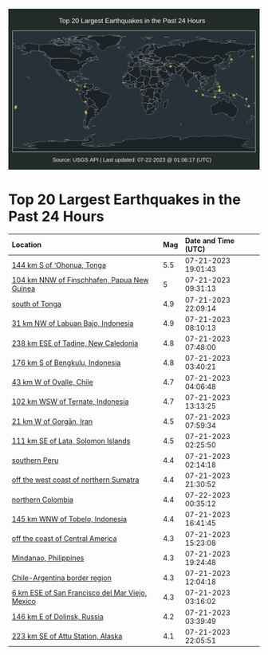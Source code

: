 ![Map](./map.png)

# Top 20 Largest Earthquakes in the Past 24 Hours

| Location | Mag | Date and Time (UTC) |
|:---|:---|:---|
| [144 km S of ‘Ohonua, Tonga](https://earthquake.usgs.gov/earthquakes/eventpage/us7000khgr) | 5.5 | 07-21-2023 19:01:43 |
| [104 km NNW of Finschhafen, Papua New Guinea](https://earthquake.usgs.gov/earthquakes/eventpage/us7000khd5) | 5 | 07-21-2023 09:31:13 |
| [south of Tonga](https://earthquake.usgs.gov/earthquakes/eventpage/us7000khig) | 4.9 | 07-21-2023 22:09:14 |
| [31 km NW of Labuan Bajo, Indonesia](https://earthquake.usgs.gov/earthquakes/eventpage/us7000khcr) | 4.9 | 07-21-2023 08:10:13 |
| [238 km ESE of Tadine, New Caledonia](https://earthquake.usgs.gov/earthquakes/eventpage/us7000khcn) | 4.8 | 07-21-2023 07:48:00 |
| [176 km S of Bengkulu, Indonesia](https://earthquake.usgs.gov/earthquakes/eventpage/us7000khbr) | 4.8 | 07-21-2023 03:40:21 |
| [43 km W of Ovalle, Chile](https://earthquake.usgs.gov/earthquakes/eventpage/us7000khbz) | 4.7 | 07-21-2023 04:06:48 |
| [102 km WSW of Ternate, Indonesia](https://earthquake.usgs.gov/earthquakes/eventpage/us7000khej) | 4.7 | 07-21-2023 13:13:25 |
| [21 km W of Gorgān, Iran](https://earthquake.usgs.gov/earthquakes/eventpage/us7000khcq) | 4.5 | 07-21-2023 07:59:34 |
| [111 km SE of Lata, Solomon Islands](https://earthquake.usgs.gov/earthquakes/eventpage/us7000khba) | 4.5 | 07-21-2023 02:25:50 |
| [southern Peru](https://earthquake.usgs.gov/earthquakes/eventpage/us7000khb9) | 4.4 | 07-21-2023 02:14:18 |
| [off the west coast of northern Sumatra](https://earthquake.usgs.gov/earthquakes/eventpage/us7000khi5) | 4.4 | 07-21-2023 21:30:52 |
| [northern Colombia](https://earthquake.usgs.gov/earthquakes/eventpage/us7000khit) | 4.4 | 07-22-2023 00:35:12 |
| [145 km WNW of Tobelo, Indonesia](https://earthquake.usgs.gov/earthquakes/eventpage/us7000khg2) | 4.4 | 07-21-2023 16:41:45 |
| [off the coast of Central America](https://earthquake.usgs.gov/earthquakes/eventpage/us7000khft) | 4.3 | 07-21-2023 15:23:08 |
| [Mindanao, Philippines](https://earthquake.usgs.gov/earthquakes/eventpage/us7000khh5) | 4.3 | 07-21-2023 19:24:48 |
| [Chile-Argentina border region](https://earthquake.usgs.gov/earthquakes/eventpage/us7000kheh) | 4.3 | 07-21-2023 12:04:18 |
| [6 km ESE of San Francisco del Mar Viejo, Mexico](https://earthquake.usgs.gov/earthquakes/eventpage/us7000khbj) | 4.3 | 07-21-2023 03:16:02 |
| [146 km E of Dolinsk, Russia](https://earthquake.usgs.gov/earthquakes/eventpage/us7000khbp) | 4.2 | 07-21-2023 03:39:49 |
| [223 km SE of Attu Station, Alaska](https://earthquake.usgs.gov/earthquakes/eventpage/us7000khi9) | 4.1 | 07-21-2023 22:05:51 |
